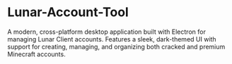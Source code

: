 # Lunar-Account-Tool
A modern, cross-platform desktop application built with Electron for managing Lunar Client accounts. Features a sleek, dark-themed UI with support for creating, managing, and organizing both cracked and premium Minecraft accounts.
